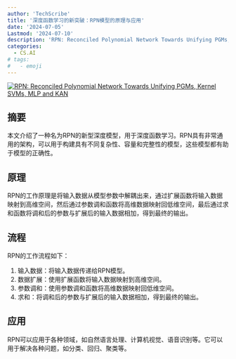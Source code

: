 ```yaml
---
author: 'TechScribe'
title: '深度函数学习的新突破：RPN模型的原理与应用'
date: '2024-07-05'
Lastmod: '2024-07-10'
description: 'RPN: Reconciled Polynomial Network Towards Unifying PGMs, Kernel SVMs, MLP and KAN'
categories:
  - CS.AI
# tags:
#   - emoji
---
```


[![RPN: Reconciled Polynomial Network Towards Unifying PGMs, Kernel SVMs, MLP and KAN](https://arxiv-research-1301205113.cos.ap-guangzhou.myqcloud.com/images/2407.04819v1.pdf_0.jpg)](https://arxiv.org/abs/2407.04819v1)

## 摘要

本文介绍了一种名为RPN的新型深度模型，用于深度函数学习。RPN具有非常通用的架构，可以用于构建具有不同复杂性、容量和完整性的模型，这些模型都有助于模型的正确性。<!--more-->

## 原理

RPN的工作原理是将输入数据从模型参数中解耦出来，通过扩展函数将输入数据映射到高维空间，然后通过参数调和函数将高维数据映射回低维空间，最后通过求和函数将调和后的参数与扩展后的输入数据相加，得到最终的输出。

## 流程

RPN的工作流程如下：
1. 输入数据：将输入数据传递给RPN模型。
2. 数据扩展：使用扩展函数将输入数据映射到高维空间。
3. 参数调和：使用参数调和函数将高维数据映射回低维空间。
4. 求和：将调和后的参数与扩展后的输入数据相加，得到最终的输出。

## 应用

RPN可以应用于各种领域，如自然语言处理、计算机视觉、语音识别等。它可以用于解决各种问题，如分类、回归、聚类等。